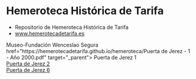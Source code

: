# Hemeroteca Histórica de Tarifa
* Repositorio de Hemeroteca Histórica de Tarifa
* www.hemerotecadetarifa.es
<div>Museo-Fundación Wenceslao Segura</div>

<div>
<a> href="https://hemerotecadetarifa.github.io/hemeroteca/Puerta de Jerez - 1 - Año 2000.pdf" target="_parent"> Puerta de Jerez 1 </a></br>
<a href="https://hemerotecadetarifa.github.io/hemeroteca/Puerta de Jerez - 2 - Año 2000.pdf" target="_parent"> Puerta de Jerez 2 </a> </br>
<a href="https://hemerotecadetarifa.github.io/hemeroteca/Puerta de Jerez - 6 - Año 2001.pdf" target="_parent">Puerta de Jerez 6 </a> </br>
</div>
